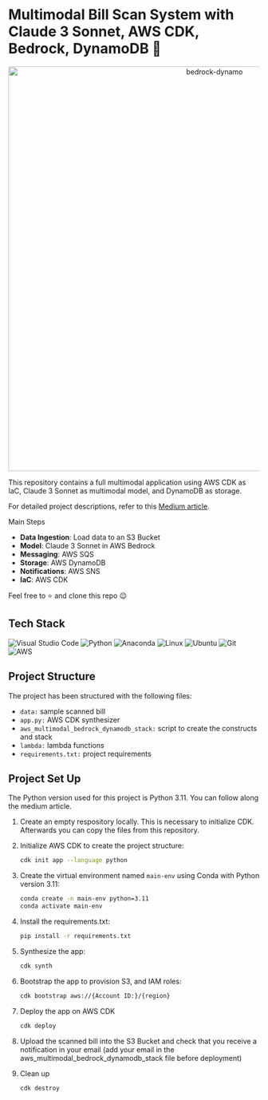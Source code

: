 # Multimodal Bill Scan System with Claude 3 Sonnet, AWS CDK, Bedrock, DynamoDB 🗽

<p align="center">
<img width="811" alt="bedrock-dynamo" src="https://github.com/user-attachments/assets/8e25a02e-653e-439a-a201-a0d41f75c6f5">
</p>

This repository contains a full multimodal application using AWS CDK as IaC, Claude 3 Sonnet as multimodal model, and DynamoDB as storage.

For detailed project descriptions, refer to this [Medium article](https://medium.com/@benitomartin/multimodal-bill-scan-system-with-claude-sonnet-3-aws-cdk-bedrock-dynamodb-0f6d0b6d46f2).

Main Steps

- **Data Ingestion**: Load data to an S3 Bucket
- **Model**: Claude 3 Sonnet in AWS Bedrock
- **Messaging**: AWS SQS
- **Storage**: AWS DynamoDB
- **Notifications**: AWS SNS
- **IaC**: AWS CDK
  
Feel free to ⭐ and clone this repo 😉

## Tech Stack

![Visual Studio Code](https://img.shields.io/badge/Visual%20Studio%20Code-0078d7.svg?style=for-the-badge&logo=visual-studio-code&logoColor=white)
![Python](https://img.shields.io/badge/python-3670A0?style=for-the-badge&logo=python&logoColor=ffdd54)
![Anaconda](https://img.shields.io/badge/Anaconda-%2344A833.svg?style=for-the-badge&logo=anaconda&logoColor=white)
![Linux](https://img.shields.io/badge/Linux-FCC624?style=for-the-badge&logo=linux&logoColor=white)
![Ubuntu](https://img.shields.io/badge/Ubuntu-E95420?style=for-the-badge&logo=ubuntu&logoColor=white)
![Git](https://img.shields.io/badge/git-%23F05033.svg?style=for-the-badge&logo=git&logoColor=white)
![AWS](https://img.shields.io/badge/AWS-%23FF9900.svg?style=for-the-badge&logo=amazon-aws&logoColor=white)


## Project Structure

The project has been structured with the following files:

- `data:` sample scanned bill
- `app.py:` AWS CDK synthesizer
- `aws_multimodal_bedrock_dynamodb_stack:` script to create the constructs and stack
- `lambda:` lambda functions
- `requirements.txt:` project requirements

## Project Set Up

The Python version used for this project is Python 3.11. You can follow along the medium article.

1. Create an empty respository locally. This is necessary to initialize CDK. Afterwards you can copy the files from this repository.

2. Initialize AWS CDK to create the project structure:

   ```bash
   cdk init app --language python
   ```

3. Create the virtual environment named `main-env` using Conda with Python version 3.11:

   ```bash
   conda create -n main-env python=3.11
   conda activate main-env
   ```
   
4. Install the requirements.txt:

    ```bash
    pip install -r requirements.txt
    ```

5. Synthesize the app:

   ```bash
   cdk synth
   ```

6. Bootstrap the app to provision S3, and IAM roles:
   
   ```bash
   cdk bootstrap aws://{Account ID:}/{region}
    ```

7. Deploy the app on AWS CDK
 
    ```bash
    cdk deploy
    ```

8. Upload the scanned bill into the S3 Bucket and check that you receive a notification in your email (add your email in the aws_multimodal_bedrock_dynamodb_stack file before deployment)


9. Clean up

    ```bash
    cdk destroy
    ```
